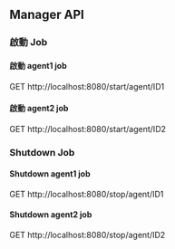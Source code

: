 ## Manager API

### 啟動 Job
#### 啟動 agent1 job
GET http://localhost:8080/start/agent/ID1
#### 啟動 agent2 job
GET http://localhost:8080/start/agent/ID2

### Shutdown Job
#### Shutdown agent1 job
GET http://localhost:8080/stop/agent/ID1
#### Shutdown agent2 job
GET http://localhost:8080/stop/agent/ID2

